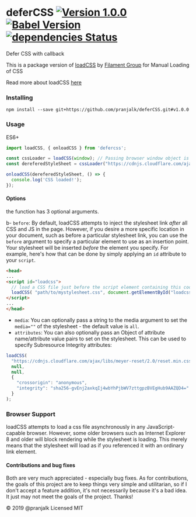 # deferCSS [![Version 1.0.0](https://img.shields.io/badge/version-1.0.0-blue.svg)](https://www.github.com/pranjalk/deferCSS) [![Babel Version](https://img.shields.io/badge/babel-7-green.svg)](https://www.github.com/pranjalk/deferCSS) [![dependencies Status](https://img.shields.io/badge/dependencies-none-brightgreen.svg)](https://www.github.com/pranjalk/deferCSS)
Defer CSS with callback

This is a package version of [loadCSS](https://github.com/filamentgroup/loadCSS) by [Filament Group](https://github.com/filamentgroup) for Manual Loading of CSS

Read more about loadCSS [here](https://github.com/filamentgroup/loadCSS)

### Installing

```
npm install --save git+https://github.com/pranjalk/deferCSS.git#v1.0.0
```

### Usage

ES6+

```javascript
import loadCSS, { onloadCSS } from 'defercss';

const cssLoader = loadCSS(window); // Passing browser window object is mandatory else it will have side effects of the unknown kind
const dereferedStyleSheet = cssLoader("https://cdnjs.cloudflare.com/ajax/libs/meyer-reset/2.0/reset.min.css");

onloadCSS(dereferedStyleSheet, () => {
  console.log('CSS loaded!');
});

```

#### Options

the function has 3 optional arguments.

b- `before`: By default, loadCSS attempts to inject the stylesheet link *after* all CSS and JS in the page. However, if you desire a more specific location in your document, such as before a particular stylesheet link, you can use the `before` argument to specify a particular element to use as an insertion point. Your stylesheet will be inserted *before* the element you specify. For example, here's how that can be done by simply applying an `id` attribute to your `script`.
```html
<head>
...
<script id="loadcss">
  // load a CSS file just before the script element containing this code
  loadCSS( "path/to/mystylesheet.css", document.getElementById("loadcss") );
</script>
...
</head>
```

- `media`: You can optionally pass a string to the media argument to set the `media=""` of the stylesheet - the default value is `all`.
- `attributes`: You can also optionally pass an Object of attribute name/attribute value pairs to set on the stylesheet. This can be used to specify Subresource Integrity attributes:
```javascript
loadCSS( 
  "https://cdnjs.cloudflare.com/ajax/libs/meyer-reset/2.0/reset.min.css",
  null,
  null,
  {
    "crossorigin": "anonymous",
    "integrity": "sha256-gvEnj2axkqIj4wbYhPjbWV7zttgpzBVEgHub9AAZQD4="
  }
);
```

### Browser Support

loadCSS attempts to load a css file asynchronously in any JavaScript-capable browser. However, some older browsers such as Internet Explorer 8 and older will block rendering while the stylesheet is loading. This merely means that the stylesheet will load as if you referenced it with an ordinary link element.


#### Contributions and bug fixes

Both are very much appreciated - especially bug fixes. As for contributions, the goals of this project are to keep things very simple and utilitarian, so if I don't accept a feature addition, it's not necessarily because it's a bad idea. It just may not meet the goals of the project. Thanks!

&copy; 2019 @pranjalk Licensed MIT
